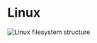 # Linux




![Linux filesystem structure](https://www.linuxfoundation.org/hubfs/Imported_Blog_Media/standard-unix-filesystem-hierarchy-1.png)

